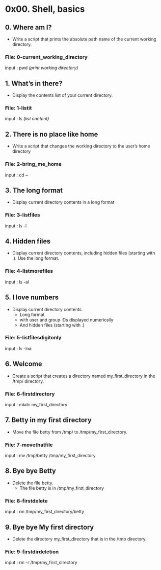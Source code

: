 # 0x00. Shell, basics
## 0. Where am I?
* Write a script that prints the absolute path name of the current working directory.
### File: 0-current_working_directory
input : pwd *(print working directory)*
## 1. What’s in there?
* Display the contents list of your current directory.
### File: 1-listit
input : ls *(list content)*
## 2. There is no place like home
* Write a script that changes the working directory to the user’s home directory
### File: 2-bring_me_home
input : cd ~
## 3. The long format
* Display current directory contents in a long format
### File: 3-listfiles
input : ls -l
## 4. Hidden files
* Display current directory contents, including hidden files (starting with .). Use the long format.
### File: 4-listmorefiles
input : ls -al
## 5. I love numbers
* Display current directory contents.
  * Long format
  * with user and group IDs displayed numerically
  * And hidden files (starting with .)
### File: 5-listfilesdigitonly
input : ls -lna
## 6. Welcome
* Create a script that creates a directory named my_first_directory in the /tmp/ directory.
### File: 6-firstdirectory
input : mkdir my_first_directory
## 7. Betty in my first directory
* Move the file betty from /tmp/ to /tmp/my_first_directory.
### File: 7-movethatfile
input : mv /tmp/betty /tmp/my_first_directory
## 8. Bye bye Betty
* Delete the file betty.
  * The file betty is in /tmp/my_first_directory
### File: 8-firstdelete
input : rm /tmp/my_first_directory/betty
## 9. Bye bye My first directory
* Delete the directory my_first_directory that is in the /tmp directory.
### File: 9-firstdirdeletion
input : rm -r /tmp/my_first_directory

